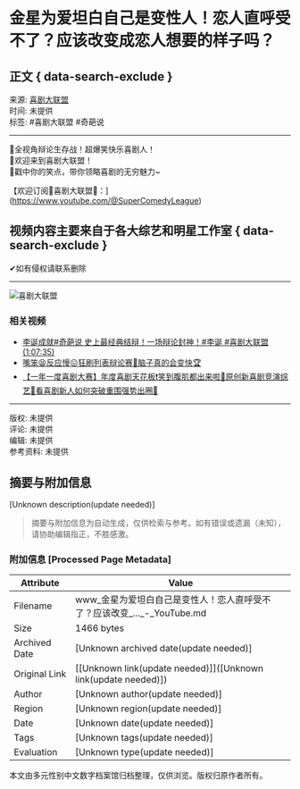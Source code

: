 # 金星为爱坦白自己是变性人！恋人直呼受不了？应该改变成恋人想要的样子吗？

## 正文 { data-search-exclude }


来源: [喜剧大联盟](https://www.youtube.com/channel/UCD0Bbhm9fsbhVbjP8ptx1bw)  
时间: 未提供  
标签: #喜剧大联盟 #奇葩说  

---

🎤全视角辩论生存战！超爆笑快乐喜剧人！  
🙌欢迎来到喜剧大联盟！  
🤣戳中你的笑点，带你领略喜剧的无穷魅力~

【欢迎订阅🤡喜剧大联盟🤡：](https://www.youtube.com/@SuperComedyLeague)  

## 视频内容主要来自于各大综艺和明星工作室   { data-search-exclude }
✔如有侵权请联系删除  

---  

![喜剧大联盟](https://i.ytimg.com/an/D0Bbhm9fsbhVbjP8ptx1bw/featured_channel.jpg?v=64903609)

### 相关视频
- [李诞成就#奇葩说 史上最经典结辩！一场辩论封神！#李诞 #喜剧大联盟 (1:07:35)](https://www.youtube.com/watch?v=a1ohw1V3MqA)
- [嘴笨😫反应慢😖狂刷列表辩论赛📢脑子真的会变快🏆](https://www.youtube.com/watch?v=9yxkTZsH65I&list=PL7qOmmwDRGD3N7jL3ncqHKJ8Jb8Rr6Mce)
- [【一年一度喜剧大赛】年度喜剧天花板❗️笑到腹肌都出来啦🥳原创新喜剧竞演综艺👀看喜剧新人如何突破重围强势出圈🤣](https://www.youtube.com/watch?v=dTOjG9339hE&list=PL7qOmmwDRGD0fRUdLvmheN_xHyXJjepXS)  

---  

版权: 未提供  
评论: 未提供  
编辑: 未提供  
参考资料: 未提供   
<!-- tcd_original_link https://www.youtube.com/watch?v=OHI-8yuAOS0 -->


## 摘要与附加信息

<!-- tcd_abstract -->
[Unknown description(update needed)]
<!-- tcd_abstract_end -->

> 摘要与附加信息为自动生成，仅供检索与参考。如有错误或遗漏（未知），请协助编辑指正，不胜感激。

### 附加信息 [Processed Page Metadata]

| Attribute       | Value                                  |
|-----------------|----------------------------------------|
| Filename        | www_金星为爱坦白自己是变性人！恋人直呼受不了？应该改变_..._-_YouTube.md                             |
| Size            | 1466 bytes                           |
| Archived Date   | [Unknown archived date(update needed)]                             |
| Original Link   | [[Unknown link(update needed)]]([Unknown link(update needed)])                       |
| Author          | [Unknown author(update needed)]                               |
| Region          | [Unknown region(update needed)]                               |
| Date            | [Unknown date(update needed)]                                 |
| Tags            | [Unknown tags(update needed)]                                 |
| Evaluation            | [Unknown type(update needed)]                                 |
<!-- tcd_table_end -->

本文由多元性别中文数字档案馆归档整理，仅供浏览。版权归原作者所有。
